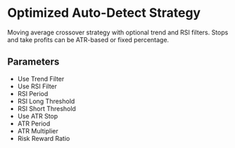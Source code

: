 # Optimized Auto-Detect Strategy

Moving average crossover strategy with optional trend and RSI filters. Stops and take profits can be ATR-based or fixed percentage.

## Parameters
- Use Trend Filter
- Use RSI Filter
- RSI Period
- RSI Long Threshold
- RSI Short Threshold
- Use ATR Stop
- ATR Period
- ATR Multiplier
- Risk Reward Ratio
